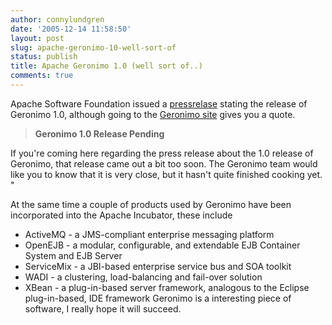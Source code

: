 ```yaml
---
author: connylundgren
date: '2005-12-14 11:58:50'
layout: post
slug: apache-geronimo-10-well-sort-of
status: publish
title: Apache Geronimo 1.0 (well sort of..)
comments: true
---
```


Apache Software Foundation issued a
[pressrelase](http://www.apachenews.org/archives/000807.html) stating the
release of Geronimo 1.0, although going to the [Geronimo
site](http://geronimo.apache.org/) gives you a quote.

> **Geronimo 1.0 Release Pending**

If you're coming here regarding the press release about the 1.0 release of
Geronimo, that release came out a bit too soon. The Geronimo team would like
you to know that it is very close, but it hasn't quite finished cooking yet. "

At the same time a couple of products used by Geronimo have been incorporated
into the Apache Incubator, these include

  * ActiveMQ - a JMS-compliant enterprise messaging platform
  * OpenEJB - a modular, configurable, and extendable EJB Container System and EJB Server
  * ServiceMix - a JBI-based enterprise service bus and SOA toolkit
  * WADI - a clustering, load-balancing and fail-over solution
  * XBean - a plug-in-based server framework, analogous to the Eclipse plug-in-based, IDE framework
Geronimo is a interesting piece of software, I really hope it will succeed.

